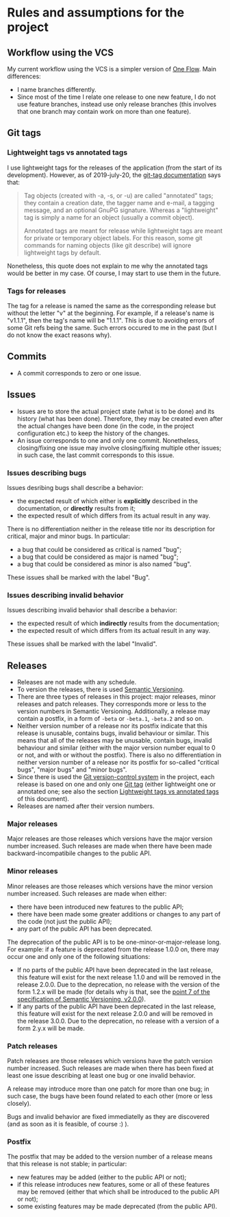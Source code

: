 # Rules and assumptions for the project

## Workflow using the VCS

My current workflow using the VCS is a simpler version of [One Flow](https://www.endoflineblog.com/oneflow-a-git-branching-model-and-workflow). Main differences:
- I name branches differently.
- Since most of the time I relate one release to one new feature, I do not use feature branches, instead use only release branches (this involves that one branch may contain work on more than one feature).

## Git tags

### Lightweight tags vs annotated tags

I use lightweight tags for the releases of the application (from the start of its development). However, as of 2019-july-20, the [git-tag documentation](https://git-scm.com/docs/git-tag) says that:

> Tag objects (created with -a, -s, or -u) are called "annotated" tags; they contain a creation date, the tagger name and e-mail, a tagging message, and an optional GnuPG signature. Whereas a "lightweight" tag is simply a name for an object (usually a commit object).
> 
> Annotated tags are meant for release while lightweight tags are meant for private or temporary object labels. For this reason, some git commands for naming objects (like git describe) will ignore lightweight tags by default.

Nonetheless, this quote does not explain to me why the annotated tags would be better in my case. Of course, I may start to use them in the future.

### Tags for releases

The tag for a release is named the same as the corresponding release but without the letter "v" at the beginning. For example, if a release's name is "v1.1.1", then the tag's name will be "1.1.1". This is due to avoiding errors of some Git refs being the same. Such errors occured to me in the past (but I do not know the exact reasons why).

## Commits

- A commit corresponds to zero or one issue.

## Issues

- Issues are to store the actual project state (what is to be done) and its history (what has been done). Therefore, they may be created even after the actual changes have been done (in the code, in the project configuration etc.) to keep the history of the changes.
- An issue corresponds to one and only one commit. Nonetheless, closing/fixing one issue may involve closing/fixing multiple other issues; in such case, the last commit corresponds to this issue.

### Issues describing bugs

Issues desribing bugs shall describe a behavior:
- the expected result of which either is **explicitly** described in the documentation, or **directly** results from it;
- the expected result of which differs from its actual result in any way.

There is no differentiation neither in the release title nor its description for critical, major and minor bugs. In particular:
- a bug that could be considered as critical is named "bug";
- a bug that could be considered as major is named "bug";
- a bug that could be considered as minor is also named "bug".

These issues shall be marked with the label "Bug".

### Issues describing invalid behavior

Issues describing invalid behavior shall describe a behavior:
- the expected result of which **indirectly** results from the documentation;
- the expected result of which differs from its actual result in any way.

These issues shall be marked with the label "Invalid".

## Releases

- Releases are not made with any schedule.
- To version the releases, there is used [Semantic Versioning](https://semver.org/spec/v2.0.0.html).
- There are three types of releases in this project: major releases, minor releases and patch releases. They corresponds more or less to the version numbers in Semantic Versioning. Additionally, a release may contain a postfix, in a form of `-beta` or `-beta.1`, `-beta.2` and so on.
- Neither version number of a release nor its postfix indicate that this release is unusable, contains bugs, invalid behaviour or similar. This means that all of the releases may be unusable, contain bugs, invalid behaviour and similar (either with the major version number equal to 0 or not, and with or without the postfix). There is also no differentiation in neither version number of a release nor its postfix for so-called "critical bugs", "major bugs" and "minor bugs".
- Since there is used the [Git version-control system](https://en.wikipedia.org/wiki/Git) in the project, each release is based on one and only one [Git tag](https://git-scm.com/book/en/v2/Git-Basics-Tagging) (either lightweight one or annotated one; see also the section [Lightweight tags vs annotated tags](#lightweight-tags-vs-annotated-tags) of this document).
- Releases are named after their version numbers.

### Major releases

Major releases are those releases which versions have the major version number increased. Such releases are made when there have been made backward-incompatibile changes to the public API.

### Minor releases

Minor releases are those releases which versions have the minor version number increased. Such releases are made when either:
- there have been introduced new features to the public API;
- there have been made some greater additions or changes to any part of the code (not just the public API);
- any part of the public API has been deprecated.

The deprecation of the public API is to be one-minor-or-major-release long. For example: if a feature is deprecated from the release 1.0.0 on, there may occur one and only one of the following situations:
- If no parts of the public API have been deprecated in the last release, this feature will exist for the next release 1.1.0 and will be removed in the release 2.0.0. Due to the deprecation, no release with the version of the form 1.2.x will be made (for details why is that, see the [point 7 of the specification of Semantic Versioning, v2.0.0](https://semver.org/spec/v2.0.0.html#spec-item-7)).
- If any parts of the public API have been deprecated in the last release, this feature will exist for the next release 2.0.0 and will be removed in the release 3.0.0. Due to the deprecation, no release with a version of a form 2.y.x will be made.

### Patch releases

Patch releases are those releases which versions have the patch version number increased. Such releases are made when there has been fixed at least one issue describing at least one bug or one invalid behavior.

A release may introduce more than one patch for more than one bug; in such case, the bugs have been found related to each other (more or less closely).

Bugs and invalid behavior are fixed immediatelly as they are discovered (and as soon as it is feasible, of course :) ).

### Postfix

The postfix that may be added to the version number of a release means that this release is not stable; in particular:
- new features may be added (either to the public API or not);
- if this release introduces new features, some or all of these features may be removed (either that which shall be introduced to the public API or not);
- some existing features may be made deprecated (from the public API).